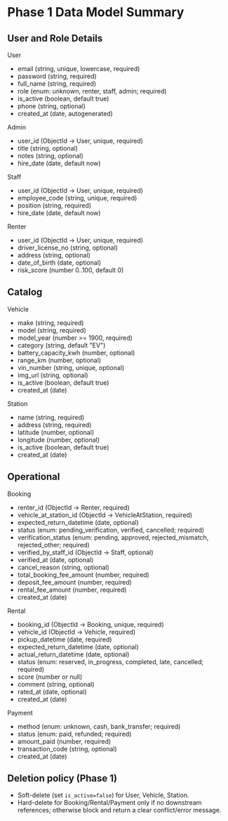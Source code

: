 # Phase 1 Data Model Summary

## User and Role Details

User
- email (string, unique, lowercase, required)
- password (string, required)
- full_name (string, required)
- role (enum: unknown, renter, staff, admin; required)
- is_active (boolean, default true)
- phone (string, optional)
- created_at (date, autogenerated)

Admin
- user_id (ObjectId -> User, unique, required)
- title (string, optional)
- notes (string, optional)
- hire_date (date, default now)

Staff
- user_id (ObjectId -> User, unique, required)
- employee_code (string, unique, required)
- position (string, required)
- hire_date (date, default now)

Renter
- user_id (ObjectId -> User, unique, required)
- driver_license_no (string, optional)
- address (string, optional)
- date_of_birth (date, optional)
- risk_score (number 0..100, default 0)

## Catalog

Vehicle
- make (string, required)
- model (string, required)
- model_year (number >= 1900, required)
- category (string, default "EV")
- battery_capacity_kwh (number, optional)
- range_km (number, optional)
- vin_number (string, unique, optional)
- img_url (string, optional)
- is_active (boolean, default true)
- created_at (date)

Station
- name (string, required)
- address (string, required)
- latitude (number, optional)
- longitude (number, optional)
- is_active (boolean, default true)
- created_at (date)

## Operational

Booking
- renter_id (ObjectId -> Renter, required)
- vehicle_at_station_id (ObjectId -> VehicleAtStation, required)
- expected_return_datetime (date, optional)
- status (enum: pending_verification, verified, cancelled; required)
- verification_status (enum: pending, approved, rejected_mismatch, rejected_other; required)
- verified_by_staff_id (ObjectId -> Staff, optional)
- verified_at (date, optional)
- cancel_reason (string, optional)
- total_booking_fee_amount (number, required)
- deposit_fee_amount (number, required)
- rental_fee_amount (number, required)
- created_at (date)

Rental
- booking_id (ObjectId -> Booking, unique, required)
- vehicle_id (ObjectId -> Vehicle, required)
- pickup_datetime (date, required)
- expected_return_datetime (date, optional)
- actual_return_datetime (date, optional)
- status (enum: reserved, in_progress, completed, late, cancelled; required)
- score (number or null)
- comment (string, optional)
- rated_at (date, optional)
- created_at (date)

Payment
- method (enum: unknown, cash, bank_transfer; required)
- status (enum: paid, refunded; required)
- amount_paid (number, required)
- transaction_code (string, optional)
- created_at (date)

## Deletion policy (Phase 1)
- Soft-delete (set `is_active=false`) for User, Vehicle, Station.
- Hard-delete for Booking/Rental/Payment only if no downstream references;
  otherwise block and return a clear conflict/error message.
